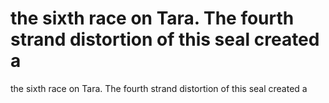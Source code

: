 # the sixth race on Tara. The fourth strand distortion of this seal created a

the sixth race on Tara. The fourth strand distortion of this seal created a